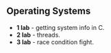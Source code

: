 ## Operating Systems

- <b>1 lab</b> - getting system info in C.
- <b>2 lab</b> - threads.
- <b>3 lab</b> - race condition fight.